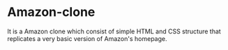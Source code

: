 # Amazon-clone
It is a Amazon clone which consist of simple HTML and CSS structure that replicates a very basic version of Amazon's homepage.<br>

